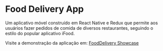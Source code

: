# Food Delivery App


Um aplicativo móvel construído em React Native e Redux que permite aos usuários fazer pedidos de comida de diversos restaurantes, seguindo o estilo do popular aplicativo iFood.

Visite a demonstração da aplicação em: [FoodDelivery Showcase](https://delivery-app-webpag.vercel.app/)



